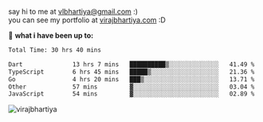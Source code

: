 say hi to me at [vlbhartiya@gmail.com](mailto:vlbhartiya@gmail.com) :)<br/>
you can see my portfolio at [virajbhartiya.com](https://virajbhartiya.com) :D<br/>


🚀 **what i have been up to:**

<!--START_SECTION:waka-->

```txt
Total Time: 30 hrs 40 mins

Dart              13 hrs 7 mins   ██████████▒░░░░░░░░░░░░░░   41.49 %
TypeScript        6 hrs 45 mins   █████▒░░░░░░░░░░░░░░░░░░░   21.36 %
Go                4 hrs 20 mins   ███▒░░░░░░░░░░░░░░░░░░░░░   13.71 %
Other             57 mins         ▓░░░░░░░░░░░░░░░░░░░░░░░░   03.04 %
JavaScript        54 mins         ▓░░░░░░░░░░░░░░░░░░░░░░░░   02.89 %
```

<!--END_SECTION:waka-->

<p align="left"> <img src="https://komarev.com/ghpvc/?username=virajbhartiya&color=blue" alt="virajbhartiya" /> </p>
